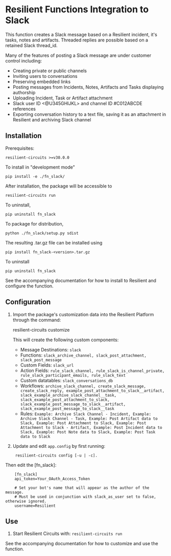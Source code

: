 # Resilient Functions Integration to Slack

This function creates a Slack message based on a Resilient incident, it's tasks, notes and artifacts. 
Threaded replies are possible based on a retained Slack thread_id.

Many of the features of posting a Slack message are under customer control including:
- Creating private or public channels
- Inviting users to conversations
- Preserving embedded links
- Posting messages from Incidents, Notes, Artifacts and Tasks displaying authorship
- Uploading Incident, Task or Artifact attachment
- Slack user ID <@U345GHIJKL> and channel ID #C012ABCDE references
- Exporting conversation history to a text file, saving it as an attachment in Resilient and archiving Slack channel

## Installation

Prerequisites:

    resilient-circuits >=v30.0.0

To install in "development mode"

    pip install -e ./fn_slack/

After installation, the package will be accessible to 
    
    resilient-circuits run

To uninstall,

    pip uninstall fn_slack

To package for distribution,

    python ./fn_slack/setup.py sdist

The resulting .tar.gz file can be installed using

    pip install fn_slack-<version>.tar.gz
    
To uninstall

    pip uninstall fn_slack
    
See the accompanying documentation for how to install to Resilient and configure the function.
    
## Configuration

1. Import the package's customization data into the Resilient Platform through the command:

    resilient-circuits customize

	This will create the following custom components:
	* Message Destinations: `slack`
	* Functions: `slack_archive_channel, slack_post_attachment, slack_post_message`
	* Custom Fields: `slack_url`
	* Action Fields: `rule_slack_channel, rule_slack_is_channel_private, rule_slack_participant_emails, rule_slack_text`
	* Custom datatables: `slack_conversations_db`
	* Workflows: `archive_slack_channel, create_slack_message, create_slack_reply, example_post_attachment_to_slack__artifact, slack_example_archive_slack_channel__task, slack_example_post_attachment_to_slack, slack_example_post_message_to_slack__artifact, slack_example_post_message_to_slack__task`
	* Rules: `Example: Archive Slack Channel - Incident, Example: Archive Slack Channel - Task, Example: Post Artifact data to Slack, Example: Post Attachment to Slack, Example: Post Attachment to Slack - Artifact, Example: Post Incident data to Slack, Example: Post Note data to Slack, Example: Post Task data to Slack`

2. Update and edit `app.config` by first running:

		resilient-circuits config [-u | -c]. 
		
Then edit the [fn_slack]:

```
    [fn_slack]
    api_token=Your_OAuth_Access_Token
    
    # Set your bot's name that will appear as the author of the message. 
    # Must be used in conjunction with slack_as_user set to false, otherwise ignored.
    username=Resilient
```

## Use

1. Start Resilient Circuits with: `resilient-circuits run`

See the accompanying documentation for how to customize and use the function.